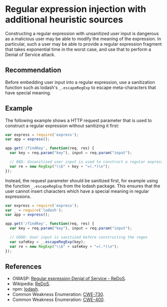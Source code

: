 # Regular expression injection with additional heuristic sources
Constructing a regular expression with unsanitized user input is dangerous as a malicious user may be able to modify the meaning of the expression. In particular, such a user may be able to provide a regular expression fragment that takes exponential time in the worst case, and use that to perform a Denial of Service attack.


## Recommendation
Before embedding user input into a regular expression, use a sanitization function such as lodash's `_.escapeRegExp` to escape meta-characters that have special meaning.


## Example
The following example shows a HTTP request parameter that is used to construct a regular expression without sanitizing it first:


```javascript
var express = require('express');
var app = express();

app.get('/findKey', function(req, res) {
  var key = req.param("key"), input = req.param("input");

  // BAD: Unsanitized user input is used to construct a regular expression
  var re = new RegExp("\\b" + key + "=(.*)\n");
});

```
Instead, the request parameter should be sanitized first, for example using the function `_.escapeRegExp` from the lodash package. This ensures that the user cannot insert characters which have a special meaning in regular expressions.


```javascript
var express = require('express');
var _ = require('lodash');
var app = express();

app.get('/findKey', function(req, res) {
  var key = req.param("key"), input = req.param("input");

  // GOOD: User input is sanitized before constructing the regex
  var safeKey = _.escapeRegExp(key);
  var re = new RegExp("\\b" + safeKey + "=(.*)\n");
});

```

## References
* OWASP: [Regular expression Denial of Service - ReDoS](https://www.owasp.org/index.php/Regular_expression_Denial_of_Service_-_ReDoS).
* Wikipedia: [ReDoS](https://en.wikipedia.org/wiki/ReDoS).
* npm: [lodash](https://www.npmjs.com/package/lodash).
* Common Weakness Enumeration: [CWE-730](https://cwe.mitre.org/data/definitions/730.html).
* Common Weakness Enumeration: [CWE-400](https://cwe.mitre.org/data/definitions/400.html).
